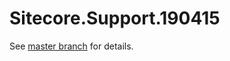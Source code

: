 # Sitecore.Support.190415

See [master branch](https://github.com/sitecoresupport/Sitecore.Support.190415) for details.